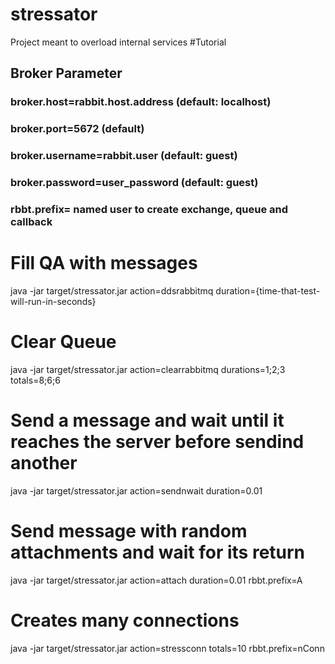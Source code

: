 # stressator
Project meant to overload internal services
#Tutorial
## Broker Parameter
### broker.host=rabbit.host.address (default: localhost)
### broker.port=5672 (default)
### broker.username=rabbit.user (default: guest)
### broker.password=user_password (default: guest)
### rbbt.prefix= named user to create exchange, queue and callback

# Fill QA with messages
java -jar target/stressator.jar action=ddsrabbitmq duration={time-that-test-will-run-in-seconds}

# Clear Queue
java -jar target/stressator.jar action=clearrabbitmq durations=1;2;3 totals=8;6;6

# Send a message and wait until it reaches the server before sendind another
java -jar target/stressator.jar action=sendnwait duration=0.01

# Send message with random attachments and wait for its return
java -jar target/stressator.jar action=attach duration=0.01 rbbt.prefix=A

# Creates many connections
java -jar target/stressator.jar action=stressconn totals=10 rbbt.prefix=nConn
